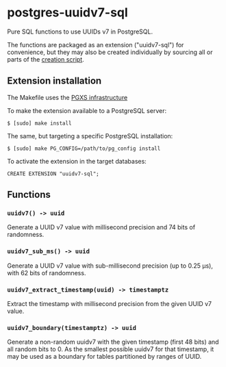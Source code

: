 # postgres-uuidv7-sql
Pure SQL functions to use UUIDs v7 in PostgreSQL.

The functions are packaged as an extension ("uuidv7-sql")
for convenience, but they may also be created individually
by sourcing all or parts of the [creation script](sql/uuidv7-sql--1.0.sql).

## Extension installation
The Makefile uses the [PGXS infrastructure](https://www.postgresql.org/docs/current/static/extend-pgxs.html)

To make the extension available to a PostgreSQL server:

	$ [sudo] make install

The same, but targeting a specific PostgreSQL installation:

    $ [sudo] make PG_CONFIG=/path/to/pg_config install

To activate the extension in the target databases:

    CREATE EXTENSION "uuidv7-sql";

## Functions

### `uuidv7() -> uuid`
Generate a UUID v7 value with millisecond precision and 74 bits of randomness.

### `uuidv7_sub_ms() -> uuid`
Generate a UUID v7 value with sub-millisecond precision (up to 0.25 µs), with 62 bits of randomness.

### `uuidv7_extract_timestamp(uuid) -> timestamptz`
Extract the timestamp with millisecond precision from the given UUID v7 value.

### `uuidv7_boundary(timestamptz) -> uuid`
Generate a non-random uuidv7 with the given timestamp (first 48 bits) and all random bits to 0. As the smallest possible uuidv7 for that timestamp, it may be used as a boundary for tables partitioned by ranges of UUID.
